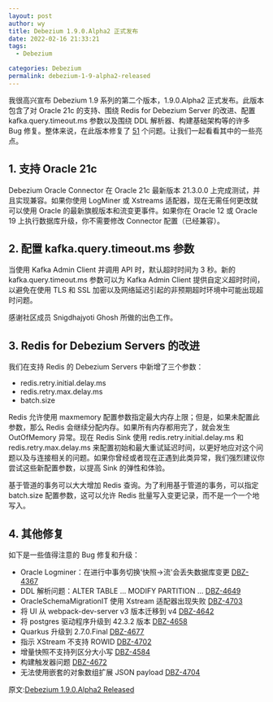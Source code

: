 ```yaml
---
layout: post
author: wy
title: Debezium 1.9.0.Alpha2 正式发布
date: 2022-02-16 21:33:21
tags:
  - Debezium

categories: Debezium
permalink: debezium-1-9-alpha2-released
---
```


我很高兴宣布 Debezium 1.9 系列的第二个版本，1.9.0.Alpha2 正式发布。此版本包含了对 Oracle 21c 的支持、围绕 Redis for Debezium Server 的改进、配置 kafka.query.timeout.ms 参数以及围绕 DDL 解析器、构建基础架构等的许多 Bug 修复。整体来说，在此版本修复了 [51](https://issues.redhat.com/issues/?jql=project%20%3D%20DBZ%20AND%20fixVersion%20%3D%201.9.0.Alpha2%20ORDER%20BY%20issuetype%20DESC) 个问题。让我们一起看看其中的一些亮点。

## 1. 支持 Oracle 21c

Debezium Oracle Connector 在 Oracle 21c 最新版本 21.3.0.0 上完成测试，并且实现兼容。如果你使用 LogMiner 或 Xstreams 适配器，现在无需任何更改就可以使用 Oracle 的最新旗舰版本和流变更事件。如果你在 Oracle 12 或 Oracle 19 上执行数据库升级，你不需要修改 Connector 配置（已经兼容）。

## 2. 配置 kafka.query.timeout.ms 参数

当使用 Kafka Admin Client 并调用 API 时，默认超时时间为 3 秒。新的 kafka.query.timeout.ms 参数可以为 Kafka Admin Client 提供自定义超时时间，以避免在使用 TLS 和 SSL 加密以及网络延迟引起的非预期超时环境中可能出现超时问题。

感谢社区成员 Snigdhajyoti Ghosh 所做的出色工作。

## 3. Redis for Debezium Servers 的改进

我们在支持 Redis 的 Debezium Servers 中新增了三个参数：
- redis.retry.initial.delay.ms
- redis.retry.max.delay.ms
- batch.size

Redis 允许使用 maxmemory 配置参数指定最大内存上限；但是，如果未配置此参数，那么 Redis 会继续分配内存。如果所有内存都用完了，就会发生 OutOfMemory 异常。现在 Redis Sink 使用 redis.retry.initial.delay.ms 和 redis.retry.max.delay.ms 来配置初始和最大重试延迟时间，以更好地应对这个问题以及与连接相关的问题。如果你曾经或者现在正遇到此类异常，我们强烈建议你尝试这些新配置参数，以提高 Sink 的弹性和体验。

基于管道的事务可以大大增加 Redis 查询。为了利用基于管道的事务，可以指定 batch.size 配置参数，这可以允许 Redis 批量写入变更记录，而不是一个一个地写入。

## 4. 其他修复

如下是一些值得注意的 Bug 修复和升级：
- Oracle Logminer：在进行中事务切换'快照→流'会丢失数据库变更 [DBZ-4367](https://issues.redhat.com/browse/DBZ-4367)
- DDL 解析问题：ALTER TABLE … MODIFY PARTITION … [DBZ-4649](https://issues.redhat.com/browse/DBZ-4649)
- OracleSchemaMigrationIT 使用 Xstream 适配器出现失败 [DBZ-4703](https://issues.redhat.com/browse/DBZ-4703)
- 将 UI 从 webpack-dev-server v3 版本迁移到 v4 [DBZ-4642](https://issues.redhat.com/browse/DBZ-4642)
- 将 postgres 驱动程序升级到 42.3.2 版本 [DBZ-4658](https://issues.redhat.com/browse/DBZ-4658)
- Quarkus 升级到 2.7.0.Final [DBZ-4677](https://issues.redhat.com/browse/DBZ-4677)
- 指示 XStream 不支持 ROWID [DBZ-4702](https://issues.redhat.com/browse/DBZ-4702)
- 增量快照不支持列区分大小写 [DBZ-4584](https://issues.redhat.com/browse/DBZ-4584)
- 构建触发器问题 [DBZ-4672](https://issues.redhat.com/browse/DBZ-4672)
- 无法使用嵌套的对象数组扩展 JSON payload [DBZ-4704](https://issues.redhat.com/browse/DBZ-4704)

原文:[Debezium 1.9.0.Alpha2 Released](https://debezium.io/blog/2022/02/09/debezium-1-9-alpha2-released/)
